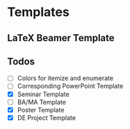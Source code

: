 # Templates

## LaTeX Beamer Template

## Todos

- [ ] Colors for itemize and enumerate
- [ ] Corresponding PowerPoint Template
- [x] Seminar Template
- [ ] BA/MA Template
- [x] Poster Template
- [x] DE Project Template
